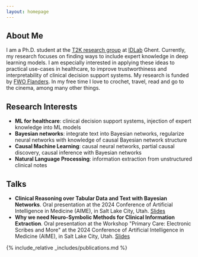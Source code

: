 ```yaml
---
layout: homepage
---
```


## About Me

I am a Ph.D. student at the [T2K research group](https://ugentt2k.github.io/) at [IDLab](https://www.ugent.be/ea/idlab/en) Ghent. Currently, my research focuses on finding ways to include expert knowledge in deep learning models. I am especially interested in applying these ideas to practical use-cases in healthcare, to improve trustworthiness and interpretability of clinical decision support systems. My research is funded by [FWO Flanders](https://www.fwo.be/en/). In my free time I love to crochet, travel, read and go to the cinema, among many other things. 

## Research Interests

- **ML for healthcare**: clinical decision support systems, injection of expert knowledge into ML models
- **Bayesian networks**: integrate text into Bayesian networks, regularize neural networks with knowledge of causal Bayesian network structure
- **Causal Machine Learning**: causal neural networks, partial causal discovery, causal inference with Bayesian networks
- **Natural Language Processing**: information extraction from unstructured clinical notes 

## Talks

- **Clinical Reasoning over Tabular Data and Text with Bayesian Networks**. Oral presentation at the 2024 Conference of Artificial Intelligence in Medicine (AIME), in Salt Lake City, Utah. <a href="{{ site.pres_link_BN_text }}">Slides</a>
- **Why we need Neuro-Symbolic Methods for Clinical Information Extraction**. Oral presentation at the Workshop "Primary Care: Electronic Scribes and More" at the 2024 Conference of Artificial Intelligence in Medicine (AIME), in Salt Lake City, Utah. <a href="{{ site.pres_link_BN_CIE }}">Slides</a>

{% include_relative _includes/publications.md %}